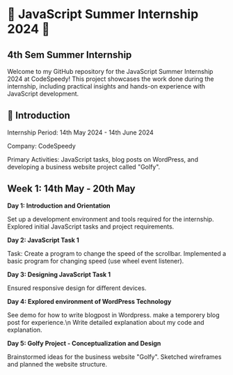 # 🌟 JavaScript Summer Internship 2024 🌟
## 4th Sem Summer Internship
Welcome to my GitHub repository for the JavaScript Summer Internship 2024 at CodeSpeedy! This project showcases the work done during the internship, including practical insights and hands-on experience with JavaScript development.

## 🚀 Introduction
Internship Period: 14th May 2024 - 14th June 2024

Company: CodeSpeedy

Primary Activities: JavaScript tasks, blog posts on WordPress, and developing a business website project called "Golfy".

## Week 1: 14th May - 20th May
**Day 1: Introduction and Orientation**

Set up a development environment and tools required for the internship.
Explored initial JavaScript tasks and project requirements.

**Day 2: JavaScript Task 1**

Task: Create a program to change the speed of the scrollbar.
Implemented a basic program for changing speed (use wheel event listener).

**Day 3: Designing JavaScript Task 1**

Ensured responsive design for different devices.

**Day 4: Explored environment of WordPress Technology**

See demo for how to write blogpost in Wordpress.
make a temporery blog post for experience.\n
Write detailed explanation about my code and explanation.

**Day 5: Golfy Project - Conceptualization and Design**

Brainstormed ideas for the business website "Golfy".
Sketched wireframes and planned the website structure.

